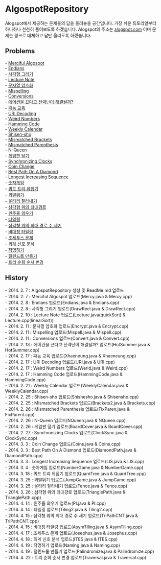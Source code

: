 <H1>AlgospotRepository</H1>
<p>
Alogspot에서 제공하는 문제들의 답을 올려놓을 공간입니다.
가장 쉬운 튜토리얼부터 하나하나 천천히 풀어보도록 하겠습니다.
Alogspot의 주소는 <a href="http://algospot.com">alogspot.com</a> 이며 문제는 링크로 대체하고 답만 올리도록 하겠습니다.</p>

<h2> Problems </h2>
<p>
- <a href="http://algospot.com/judge/problem/read/MERCY">Merciful Algospot</a><br/>
- <a href="http://algospot.com/judge/problem/read/ENDIANS">Endians</a><br/>
- <a href="http://algospot.com/judge/problem/read/DRAWRECT">사각형 그리기</a><br/>
- <a href="http://algospot.com/judge/problem/read/LECTURE">Lecture Note</a><br/>
- <a href="http://algospot.com/judge/problem/read/ENCRYPT">문자열 암호화</a><br/>
- <a href="http://algospot.com/judge/problem/read/MISPELL">Mispelling</a><br/>
- <a href="http://algospot.com/judge/problem/read/CONVERT">Conversions</a><br/>
- <a href="http://algospot.com/judge/problem/read/HOTSUMMER">에어컨을 끈다고 전력난이 해결될까?</a><br/>
- <a href="http://algospot.com/judge/problem/read/XHAENEUNG">째능 교육</a><br/>
- <a href="http://algospot.com/judge/problem/read/URI">URI Decoding</a><br/>
- <a href="http://algospot.com/judge/problem/read/WEIRD">Weird Numbers</a><br/>
- <a href="http://algospot.com/judge/problem/read/HAMMINGCODE">Hamming Code</a><br/>
- <a href="http://algospot.com/judge/problem/read/WEEKLYCALENDAR">Weekly Calendar</a><br/>
- <a href="http://algospot.com/judge/problem/read/SHISENSHO">Shisen-sho</a><br/>
- <a href="http://algospot.com/judge/problem/read/BRACKETS2">Mismatched Brackets</a><br/>
- <a href="http://algospot.com/judge/problem/read/FIXPAREN">Mismatched Parenthesis</a><br/>
- <a href="http://algospot.com/judge/problem/read/NQUEEN">N-Queen</a><br/>
- <a href="http://algospot.com/judge/problem/read/BOARDCOVER">게임판 덮기</a><br/>
- <a href="http://algospot.com/judge/problem/read/CLOCKSYNC">Synchronizing Clocks</a><br/>
- <a href="http://algospot.com/judge/problem/read/COINS">Coin Change</a><br/>
- <a href="http://algospot.com/judge/problem/read/DIAMONDPATH">Best Path On A Diamond</a><br/>
- <a href="http://algospot.com/judge/problem/read/LIS">Longest Increasing Sequence</a><br/>
- <a href="http://algospot.com/judge/problem/read/NUMBERGAME">숫자게임</a><br/>
- <a href="http://algospot.com/judge/problem/read/QUARDTREE">쿼드 트리 뒤집기</a><br/>
- <a href="http://algospot.com/judge/problem/read/JUMPGAME">외발뛰기</a><br/>
- <a href="http://algospot.com/judge/problem/read/FENCE">울타리 잘라내기</a><br/>
- <a href="http://algospot.com/judge/problem/read/TRIANGLEPATH">삼각형 위의 최대경로</a><br/>
- <a href="http://algospot.com/judge/problem/read/PI">원주율 외우기</a><br/>
- <a href="http://algospot.com/judge/problem/read/TILING2">타일링</a><br/>
- <a href="http://algospot.com/judge/problem/read/TRIPATHCNT">삼각형 위의 최대 경로 수 세기</a><br/>
- <a href="http://algospot.com/judge/problem/read/ASYMTILING">비대칭 타일링</a><br/>
- <a href="http://algospot.com/judge/problem/read/JOSEPHUS">조세푸스 문제</a><br/>
- <a href="http://algospot.com/judge/problem/read/ITES">외계 신호 분석</a><br/>
- <a href="http://algospot.com/judge/problem/read/NAMING">작명하기</a><br/>
- <a href="http://algospot.com/judge/problem/read/PALINDROMIZE">팰린드롬 만들기</a><br/>
- <a href="http://algospot.com/judge/problem/read/TRAVERSAL">트리 순회 순서 변경</a><br/>
</P>


<h2>History</h2>
<p>
- 2014. 2.  7 : AlgospotRepository 생성 및 ReadMe.md 업로드<br/>
- 2014. 2.  7 : Merciful Algospot 업로드(Mercy.java & Mercy.cpp)<br/>
- 2014. 2.  8 : Endians 업로드(Endians.java & Endians.cpp)<br/>
- 2014. 2.  8 : 사각형 그리기 업로드(DrawRect.java & DrawRect.cpp)<br/>
- 2014. 2. 10 : Lecture Note 업로드(Lecture.java(quickSort) & Lecture.cpp(linearSort))<br/>
- 2014. 2. 11 : 문자열 암호화 업로드(Encrypt.java & Encrypt.cpp)<br/>
- 2014. 2. 11 : Mispelling 업로드(Mispell.java & Mispell.cpp)<br/>
- 2014. 2. 11 : Conversions 업로드(Convert.java & Convert.cpp)<br/>
- 2014. 2. 13 : 에어컨을 끈다고 전력난이 해결될까? 업로드(HotSummer.java & HotSummer.cpp)<br/>
- 2014. 2. 17 : 째능 교육 업로드(Xhaeneung.java & Xhaeneung.cpp)<br/>
- 2014. 2. 17 : URI Decoding 업로드(URI.java & URI.cpp)<br/>
- 2014. 2. 17 : Weird Numbers 업로드(Werid.java & Weird.cpp)<br/>
- 2014. 2. 17 : Hamming Code 업로드(HammingCode.java & HammingCode.cpp)<br/>
- 2014. 2. 21 : Weekly Calendar 업로드(WeeklyCalendar.java & WeeklyCalendar.cpp)<br/>
- 2014. 2. 25 : Shisen-sho 업로드(Shishesho.java & Shisensho.cpp)<br/>
- 2014. 2. 25 : Mismatched Brackets 업로드(Brackets2.java & Brackets.cpp)<br/>
- 2014. 2. 26 : Mismatched Parenthesis 업로드(FixParen.java & FixParent.cpp)<br/>
- 2014. 2. 26 : N-Queen 업로드(NQueen.java & NQueen.cpp)<br/>
- 2014. 2. 26 : 게임판 덮기 업로드(BoardCover.java & BoardCover.cpp)<br/>
- 2014. 2. 27 : Synchronizing Clocks 업로드(ClockSync.java & ClockSync.cpp)<br/>
- 2014. 3.  3 : Coin Change 업로드(Coins.java & Coins.cpp)<br/> 
- 2014. 3.  3 : Best Path On A Diamond 업로드(DiamondPath.java & DiamondPath.cpp)<br/>
- 2014. 3.  3 : Longest Increasing Sequence 업로드(LIS.java & LIS.cpp)<br/>
- 2014. 3.  4 : 숫자게임 업로드(NumberGame.java & NumberGame.cpp)<br/>
- 2014. 3. 18 : 쿼드 트리 뒤집기 업로드(QuardTree.java & QuardTree.cpp)<br/>
- 2014. 3. 25 : 외발뛰기 업로드(JumpGame.java & JumpGame.cpp)<br/>
- 2014. 3. 25 : 울타리 잘라내기 업로드(Fence.java & Fence.cpp)<br/>
- 2014. 3. 26 : 삼각형 위의 최대걍로 업로드(TrianglePath.java & TrianglePath.cpp)<br/>
- 2014. 4. 14 : 원주율 외우기 업로드(PI.java & PI.cpp)<br/>
- 2014. 4. 14 : 타일링 업로드(Tiling2.java & Tiling2.cpp)<br/>
- 2014. 4. 15 : 삼각형 위의 최대 경로 수 세기 업로드(TriPathCNT.java & TriPathCNT.cpp)<br/>
- 2014. 4. 15 : 비대칭 타일링 업로드(AsymTiling.java & AsymTiling.cpp)<br/>
- 2014. 4. 17 : 조세푸스 문제 업로드(Josephus.java & Josephus.cpp)<br/>
- 2014. 4. 18 : 외계 신호 분석 업로드(ITES.java & ITES.cpp)<br/>
- 2014. 4. 19 : 작명하기 업로드(Naming.java & Naming.cpp)<br/>
- 2014. 4. 19 : 팰린드롬 만들기 업로드(Palindromize.java & Palindromize.cpp)<br/>
- 2014. 4. 22 : 트리 순회 순서 변경 업로드(Traversal.java & Traversal.cpp)<br/>
</p>
